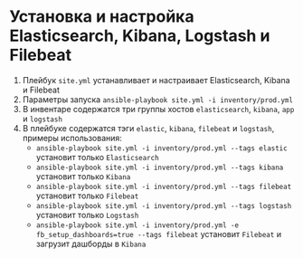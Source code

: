 # Установка и настройка Elasticsearch, Kibana, Logstash и Filebeat

1. Плейбук `site.yml` устанавливает и настраивает Elasticsearch, Kibana и Filebeat
2. Параметры запуска `ansible-playbook site.yml -i inventory/prod.yml`
3. В инвентаре содержатся три группы хостов `elasticsearch`, `kibana`, `app` и `logstash`
4. В плейбуке содержатся тэги `elastic`, `kibana`, `filebeat` и `logstash`, примеры использования:
    - `ansible-playbook site.yml -i inventory/prod.yml --tags elastic` установит только `Elasticsearch`
    - `ansible-playbook site.yml -i inventory/prod.yml --tags kibana` установит только `Kibana`
    - `ansible-playbook site.yml -i inventory/prod.yml --tags filebeat` установит только `Filebeat`
    - `ansible-playbook site.yml -i inventory/prod.yml --tags logstash` установит только `Logstash`
    - `ansible-playbook site.yml -i inventory/prod.yml -e fb_setup_dashboards=true --tags filebeat` установит `Filebeat` и загрузит дашборды в `Kibana`
